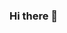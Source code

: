 ### Hi there 👋

<!--
**521xueweihan/521xueweihan** is a ✨ _special_ ✨ repository because its `README.md` (this file) appears on your GitHub profile.

Here are some ideas to get you started:

- 🔭 我当前从事 Python、Go 的相关开发
- 🌱 目前在学习 fastapi 和 Go 语言
- 👯 HelloGitHub 发起者，要加入的小伙伴[点这里](https://github.com/HelloGitHub-Team/wiki)
- 📫 目前在做 HelloGitHub 公众号
-->
